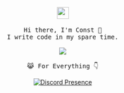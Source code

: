 <p align="center">
  <img src="https://user-images.githubusercontent.com/5679180/79618120-0daffb80-80be-11ea-819e-d2b0fa904d07.gif" width="27px">
 <br><br>
  <samp>
    Hi there, I'm Const 👋<br>
    I write code in my spare time.<br>
    <br><img src="https://moe-counter.glitch.me/get/@:const">
    <br><br>😹 For Everything 👇</a>
  </samp>
</p>
<p align="center">
  <a href="https://discord.com/users/1237450751630905446" target="_blank"><img src="https://lanyard.kyrie25.me/api/1237450751630905446?decoration=true&useDisplayName=true&animationDuration=2s&waveColor=3256a8&imgStyle=square&imgBorderRadius=16px&&bg=DD272700&idleMessage=Nothingness" alt="Discord Presence" style="max-width: 100%;"></a>
</p>

